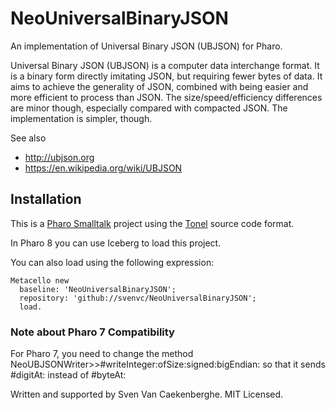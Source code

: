# NeoUniversalBinaryJSON
An implementation of Universal Binary JSON (UBJSON) for Pharo.

Universal Binary JSON (UBJSON) is a computer data interchange format. It is a binary form directly imitating JSON, but requiring fewer bytes of data. It aims to achieve the generality of JSON, combined with being easier and more efficient to process than JSON. The size/speed/efficiency differences are minor though, especially compared with compacted JSON. The implementation is simpler, though.

See also

- http://ubjson.org
- https://en.wikipedia.org/wiki/UBJSON

## Installation

This is a [Pharo Smalltalk](http://wwww.pharo.st) project 
using the [Tonel](https://github.com/pharo-vcs/tonel) source code format.

In Pharo 8 you can use Iceberg to load this project.

You can also load using the following expression:

    Metacello new
      baseline: 'NeoUniversalBinaryJSON';
      repository: 'github://svenvc/NeoUniversalBinaryJSON';
      load.
 
### Note about Pharo 7 Compatibility

For Pharo 7, you need to change the method NeoUBJSONWriter>>#writeInteger:ofSize:signed:bigEndian: so that it sends #digitAt: instead of #byteAt: 

Written and supported by Sven Van Caekenberghe. MIT Licensed.
